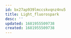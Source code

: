 ```yaml
---
id: bx27ap939lmccskvqnz4nu5
title: Light_fluorospark
desc: ''
updated: 1681955509738
created: 1681955509738
---
```

